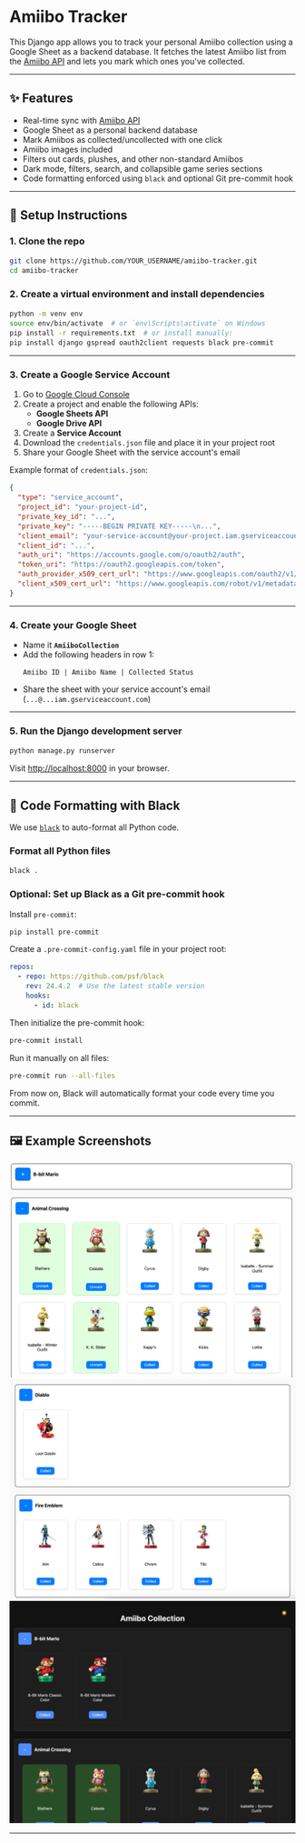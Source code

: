 # Amiibo Tracker

This Django app allows you to track your personal Amiibo collection using a Google Sheet as a backend database. It
fetches the latest Amiibo list from the [Amiibo API](https://amiiboapi.com/) and lets you mark which ones you've
collected.

---

## ✨ Features

- Real-time sync with [Amiibo API](https://amiiboapi.com/)
- Google Sheet as a personal backend database
- Mark Amiibos as collected/uncollected with one click
- Amiibo images included
- Filters out cards, plushes, and other non-standard Amiibos
- Dark mode, filters, search, and collapsible game series sections
- Code formatting enforced using `black` and optional Git pre-commit hook

---

## 🚀 Setup Instructions

### 1. Clone the repo

```bash
git clone https://github.com/YOUR_USERNAME/amiibo-tracker.git
cd amiibo-tracker
```

### 2. Create a virtual environment and install dependencies

```bash
python -m venv env
source env/bin/activate  # or `env\Scripts\activate` on Windows
pip install -r requirements.txt  # or install manually:
pip install django gspread oauth2client requests black pre-commit
```

---

### 3. Create a Google Service Account

1. Go to [Google Cloud Console](https://console.cloud.google.com/)
2. Create a project and enable the following APIs:
   - **Google Sheets API**
   - **Google Drive API**
3. Create a **Service Account**
4. Download the `credentials.json` file and place it in your project root
5. Share your Google Sheet with the service account's email

Example format of `credentials.json`:

```json
{
  "type": "service_account",
  "project_id": "your-project-id",
  "private_key_id": "...",
  "private_key": "-----BEGIN PRIVATE KEY-----\n...",
  "client_email": "your-service-account@your-project.iam.gserviceaccount.com",
  "client_id": "...",
  "auth_uri": "https://accounts.google.com/o/oauth2/auth",
  "token_uri": "https://oauth2.googleapis.com/token",
  "auth_provider_x509_cert_url": "https://www.googleapis.com/oauth2/v1/certs",
  "client_x509_cert_url": "https://www.googleapis.com/robot/v1/metadata/x509/your-service-account@your-project.iam.gserviceaccount.com"
}
```

---

### 4. Create your Google Sheet

- Name it **`AmiiboCollection`**
- Add the following headers in row 1:
  ```
  Amiibo ID | Amiibo Name | Collected Status
  ```
- Share the sheet with your service account's email (`...@...iam.gserviceaccount.com`)

---

### 5. Run the Django development server

```bash
python manage.py runserver
```

Visit [http://localhost:8000](http://localhost:8000) in your browser.

---

## 🧹 Code Formatting with Black

We use [`black`](https://github.com/psf/black) to auto-format all Python code.

### Format all Python files

```bash
black .
```

### Optional: Set up Black as a Git pre-commit hook

Install `pre-commit`:

```bash
pip install pre-commit
```

Create a `.pre-commit-config.yaml` file in your project root:

```yaml
repos:
  - repo: https://github.com/psf/black
    rev: 24.4.2  # Use the latest stable version
    hooks:
      - id: black
```

Then initialize the pre-commit hook:

```bash
pre-commit install
```

Run it manually on all files:

```bash
pre-commit run --all-files
```

From now on, Black will automatically format your code every time you commit.

---

## 🖼️ Example Screenshots

![img_2.png](img_2.png)  
![img_3.png](img_3.png)  
![img.png](img.png)

---